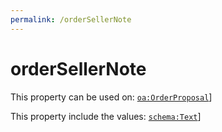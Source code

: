 ```yaml
---
permalink: /orderSellerNote
---
```


# orderSellerNote


This property can be used on: [`oa:OrderProposal`](https://openactive.io/OrderProposal)]

This property include the values: [`schema:Text`](https://schema.org/Text)]
